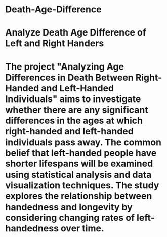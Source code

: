 # Death-Age-Difference
# Analyze Death Age Difference of Left and Right Handers
# The project "Analyzing Age Differences in Death Between Right-Handed and Left-Handed Individuals" aims to investigate whether there are any significant differences in the ages at which right-handed and left-handed individuals pass away. The common belief that left-handed people have shorter lifespans will be examined using statistical analysis and data visualization techniques. The study explores the relationship between handedness and longevity by considering changing rates of left-handedness over time.
